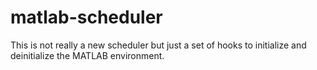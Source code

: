 # matlab-scheduler

This is not really a new scheduler but just a set of hooks to initialize and deinitialize the MATLAB environment.
